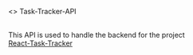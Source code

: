 <<Developmental Phase>> Task-Tracker-API <br><br>

This API is used to handle the backend for the project  <br>
<a href="https://github.com/royandugu/React-Task-Tracker"> React-Task-Tracker </a>